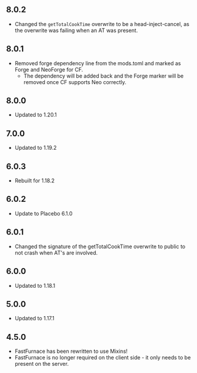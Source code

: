 ## 8.0.2
* Changed the `getTotalCookTime` overwrite to be a head-inject-cancel, as the overwrite was failing when an AT was present.

## 8.0.1
* Removed forge dependency line from the mods.toml and marked as Forge and NeoForge for CF.
  * The dependency will be added back and the Forge marker will be removed once CF supports Neo correctly.

## 8.0.0
* Updated to 1.20.1

## 7.0.0
* Updated to 1.19.2

## 6.0.3
* Rebuilt for 1.18.2

## 6.0.2
* Update to Placebo 6.1.0

## 6.0.1
* Changed the signature of the getTotalCookTime overwrite to public to not crash when AT's are involved.

## 6.0.0
* Updated to 1.18.1

## 5.0.0
* Updated to 1.17.1

## 4.5.0
* FastFurnace has been rewritten to use Mixins!
* FastFurnace is no longer required on the client side - it only needs to be present on the server.